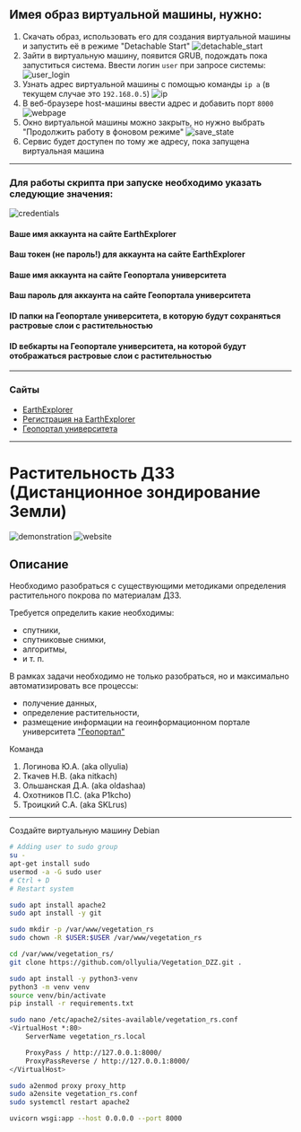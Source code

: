 ## Имея образ виртуальной машины, нужно:

1) Скачать образ, использовать его для создания виртуальной машины и запустить её в режиме "Detachable Start"
![detachable_start](00_detachable_start.png)
2) Зайти в виртуальную машину, появится GRUB, подождать пока запуститься система. Ввести логин `user` при запросе системы:
![user_login](01_user_login.png)
3) Узнать адрес виртуальной машины с помощью команды `ip a` (в текущем случае это `192.168.0.5`)
![ip](02_ip.png)
4) В веб-браузере host-машины ввести адрес и добавить порт `8000`
![webpage](03_webpage.png)
5) Окно виртуальной машины можно закрыть, но нужно выбрать "Продолжить работу в фоновом режиме"
![save_state](04_save_state.png)
6) Сервис будет доступен по тому же адресу, пока запущена виртуальная машина

---

### Для работы скрипта при запуске необходимо указать следующие значения:

![credentials](credentials.png)

#### Ваше имя аккаунта на сайте EarthExplorer
#### Ваш токен (не пароль!) для аккаунта на сайте EarthExplorer

#### Ваше имя аккаунта на сайте Геопортала университета
#### Ваш пароль для аккаунта на сайте Геопортала университета

#### ID папки на Геопортале университета, в которую будут сохраняться растровые слои с растительностью
#### ID вебкарты на Геопортале университета, на которой будут отображаться растровые слои с растительностью

---

### Сайты

- [EarthExplorer](https://earthexplorer.usgs.gov/)
- [Регистрация на EarthExplorer](https://ers.cr.usgs.gov/register)
- [Геопортал университета](https://geo.mauniver.ru/)

---

# Растительность ДЗЗ (Дистанционное зондирование Земли)

![demonstration](preview.png)
![website](website-preview.png)

## Описание
Необходимо разобраться с существующими методиками определения растительного покрова по материалам ДЗЗ.

Требуется определить какие необходимы:
- спутники,
- спутниковые снимки,
- алгоритмы,
- и т. п.

В рамках задачи необходимо не только разобраться, но и максимально автоматизировать все процессы:
- получение данных,
- определение растительности,
- размещение информации на геоинформационном портале университета ["Геопортал"](https://geo.mauniver.ru)

Команда
1. Логинова Ю.А. (aka ollyulia)
2. Ткачев Н.В. (aka nitkach)
3. Ольшанская Д.А. (aka oldashaa)
4. Охотников П.С. (aka P1kcho)
5. Троицкий С.А. (aka SKLrus)

---

Создайте виртуальную машину Debian

```bash
# Adding user to sudo group
su -
apt-get install sudo
usermod -a -G sudo user
# Ctrl + D
# Restart system

sudo apt install apache2
sudo apt install -y git

sudo mkdir -p /var/www/vegetation_rs
sudo chown -R $USER:$USER /var/www/vegetation_rs

cd /var/www/vegetation_rs/
git clone https://github.com/ollyulia/Vegetation_DZZ.git .

sudo apt install -y python3-venv
python3 -m venv venv
source venv/bin/activate
pip install -r requirements.txt

sudo nano /etc/apache2/sites-available/vegetation_rs.conf
<VirtualHost *:80>
    ServerName vegetation_rs.local

    ProxyPass / http://127.0.0.1:8000/
    ProxyPassReverse / http://127.0.0.1:8000/
</VirtualHost>

sudo a2enmod proxy proxy_http
sudo a2ensite vegetation_rs.conf
sudo systemctl restart apache2

uvicorn wsgi:app --host 0.0.0.0 --port 8000
```
